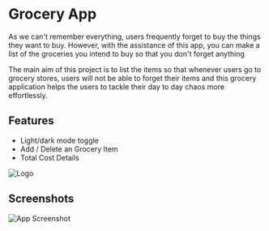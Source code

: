 
# Grocery App

As we can't remember everything, users frequently forget to buy the things they want to buy. However, with the assistance of this app, you can make a list of the groceries you intend to buy so that you don't forget anything

The main aim of this project is to list the items so that whenever users go to grocery stores, users will not be able to forget their items and this grocery application helps the users to tackle their day to day chaos more effortlessly.  
## Features

- Light/dark mode toggle
- Add / Delete an Grocery Item
- Total Cost Details 




![Logo](https://dev-to-uploads.s3.amazonaws.com/uploads/articles/th5xamgrr6se0x5ro4g6.png)


## Screenshots

![App Screenshot](https://via.placeholder.com/468x300?text=App+Screenshot+Here)

